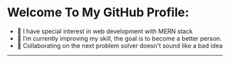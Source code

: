 # Welcome To My GitHub Profile:
- 💎 I have special interest in web development with MERN stack
- 💎 I’m currently improving my skill, the goal is to become a better person.
- 💎 Collaborating on the next problem solver doesn't sound like a bad idea
- - - - - -

<!---
Alivexem/Alivexem is a ✨ special ✨ repository because its `README.md` (this file) appears on your GitHub profile.
You can click the Preview link to take a look at your changes.
--->
